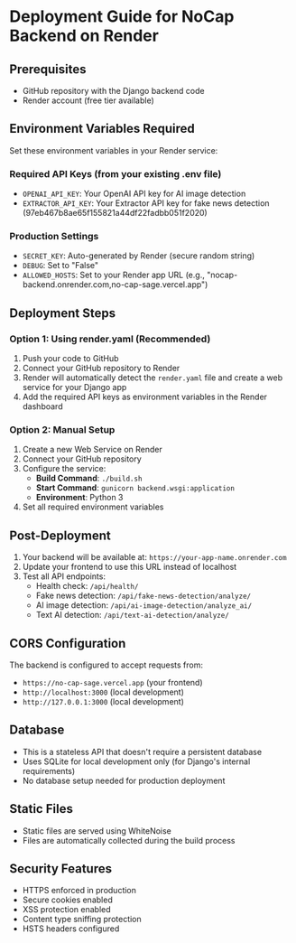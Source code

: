# Deployment Guide for NoCap Backend on Render

## Prerequisites
- GitHub repository with the Django backend code
- Render account (free tier available)

## Environment Variables Required

Set these environment variables in your Render service:

### Required API Keys (from your existing .env file)
- `OPENAI_API_KEY`: Your OpenAI API key for AI image detection
- `EXTRACTOR_API_KEY`: Your Extractor API key for fake news detection (97eb467b8ae65f155821a44df22fadbb051f2020)

### Production Settings
- `SECRET_KEY`: Auto-generated by Render (secure random string)
- `DEBUG`: Set to "False"
- `ALLOWED_HOSTS`: Set to your Render app URL (e.g., "nocap-backend.onrender.com,no-cap-sage.vercel.app")

## Deployment Steps

### Option 1: Using render.yaml (Recommended)
1. Push your code to GitHub
2. Connect your GitHub repository to Render
3. Render will automatically detect the `render.yaml` file and create a web service for your Django app
4. Add the required API keys as environment variables in the Render dashboard

### Option 2: Manual Setup
1. Create a new Web Service on Render
2. Connect your GitHub repository
3. Configure the service:
   - **Build Command**: `./build.sh`
   - **Start Command**: `gunicorn backend.wsgi:application`
   - **Environment**: Python 3
4. Set all required environment variables

## Post-Deployment
1. Your backend will be available at: `https://your-app-name.onrender.com`
2. Update your frontend to use this URL instead of localhost
3. Test all API endpoints:
   - Health check: `/api/health/`
   - Fake news detection: `/api/fake-news-detection/analyze/`
   - AI image detection: `/api/ai-image-detection/analyze_ai/`
   - Text AI detection: `/api/text-ai-detection/analyze/`

## CORS Configuration
The backend is configured to accept requests from:
- `https://no-cap-sage.vercel.app` (your frontend)
- `http://localhost:3000` (local development)
- `http://127.0.0.1:3000` (local development)

## Database
- This is a stateless API that doesn't require a persistent database
- Uses SQLite for local development only (for Django's internal requirements)
- No database setup needed for production deployment

## Static Files
- Static files are served using WhiteNoise
- Files are automatically collected during the build process

## Security Features
- HTTPS enforced in production
- Secure cookies enabled
- XSS protection enabled
- Content type sniffing protection
- HSTS headers configured
